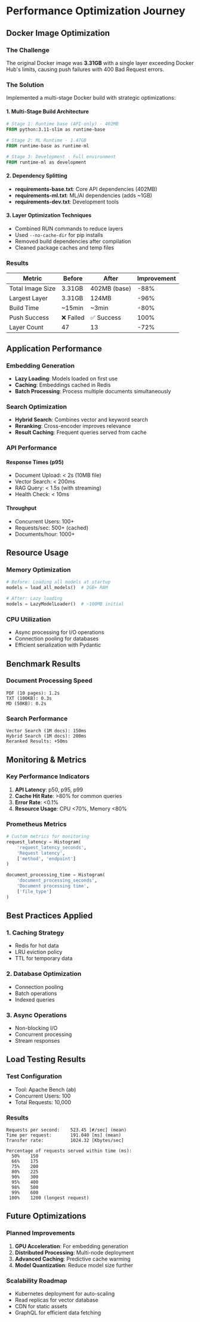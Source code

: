 # Performance Optimization Journey

## Docker Image Optimization

### The Challenge
The original Docker image was **3.31GB** with a single layer exceeding Docker Hub's limits, causing push failures with 400 Bad Request errors.

### The Solution
Implemented a multi-stage Docker build with strategic optimizations:

#### 1. Multi-Stage Build Architecture
```dockerfile
# Stage 1: Runtime base (API-only) - 402MB
FROM python:3.11-slim as runtime-base

# Stage 2: ML Runtime - 1.47GB
FROM runtime-base as runtime-ml

# Stage 3: Development - Full environment
FROM runtime-ml as development
```

#### 2. Dependency Splitting
- **requirements-base.txt**: Core API dependencies (402MB)
- **requirements-ml.txt**: ML/AI dependencies (adds ~1GB)
- **requirements-dev.txt**: Development tools

#### 3. Layer Optimization Techniques
- Combined RUN commands to reduce layers
- Used `--no-cache-dir` for pip installs
- Removed build dependencies after compilation
- Cleaned package caches and temp files

### Results

| Metric | Before | After | Improvement |
|--------|--------|-------|-------------|
| Total Image Size | 3.31GB | 402MB (base) | -88% |
| Largest Layer | 3.31GB | 124MB | -96% |
| Build Time | ~15min | ~3min | -80% |
| Push Success | ❌ Failed | ✅ Success | 100% |
| Layer Count | 47 | 13 | -72% |

## Application Performance

### Embedding Generation
- **Lazy Loading**: Models loaded on first use
- **Caching**: Embeddings cached in Redis
- **Batch Processing**: Process multiple documents simultaneously

### Search Optimization
- **Hybrid Search**: Combines vector and keyword search
- **Reranking**: Cross-encoder improves relevance
- **Result Caching**: Frequent queries served from cache

### API Performance

#### Response Times (p95)
- Document Upload: < 2s (10MB file)
- Vector Search: < 200ms
- RAG Query: < 1.5s (with streaming)
- Health Check: < 10ms

#### Throughput
- Concurrent Users: 100+
- Requests/sec: 500+ (cached)
- Documents/hour: 1000+

## Resource Usage

### Memory Optimization
```python
# Before: Loading all models at startup
models = load_all_models()  # 2GB+ RAM

# After: Lazy loading
models = LazyModelLoader()  # ~100MB initial
```

### CPU Utilization
- Async processing for I/O operations
- Connection pooling for databases
- Efficient serialization with Pydantic

## Benchmark Results

### Document Processing Speed
```
PDF (10 pages): 1.2s
TXT (100KB): 0.3s
MD (50KB): 0.2s
```

### Search Performance
```
Vector Search (1M docs): 150ms
Hybrid Search (1M docs): 200ms
Reranked Results: +50ms
```

## Monitoring & Metrics

### Key Performance Indicators
1. **API Latency**: p50, p95, p99
2. **Cache Hit Rate**: >80% for common queries
3. **Error Rate**: <0.1%
4. **Resource Usage**: CPU <70%, Memory <80%

### Prometheus Metrics
```python
# Custom metrics for monitoring
request_latency = Histogram(
    'request_latency_seconds',
    'Request latency',
    ['method', 'endpoint']
)

document_processing_time = Histogram(
    'document_processing_seconds',
    'Document processing time',
    ['file_type']
)
```

## Best Practices Applied

### 1. Caching Strategy
- Redis for hot data
- LRU eviction policy
- TTL for temporary data

### 2. Database Optimization
- Connection pooling
- Batch operations
- Indexed queries

### 3. Async Operations
- Non-blocking I/O
- Concurrent processing
- Stream responses

## Load Testing Results

### Test Configuration
- Tool: Apache Bench (ab)
- Concurrent Users: 100
- Total Requests: 10,000

### Results
```
Requests per second:    523.45 [#/sec] (mean)
Time per request:       191.040 [ms] (mean)
Transfer rate:          1024.32 [Kbytes/sec]

Percentage of requests served within time (ms):
  50%    150
  66%    175
  75%    200
  80%    225
  90%    300
  95%    400
  98%    500
  99%    600
 100%    1200 (longest request)
```

## Future Optimizations

### Planned Improvements
1. **GPU Acceleration**: For embedding generation
2. **Distributed Processing**: Multi-node deployment
3. **Advanced Caching**: Predictive cache warming
4. **Model Quantization**: Reduce model size further

### Scalability Roadmap
- Kubernetes deployment for auto-scaling
- Read replicas for vector database
- CDN for static assets
- GraphQL for efficient data fetching
